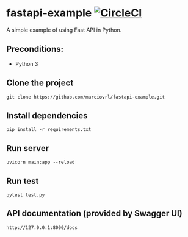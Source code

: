 # fastapi-example [![CircleCI](https://circleci.com/gh/marciovrl/fastapi-example.svg?style=svg)](https://circleci.com/gh/marciovrl/fastapi-example)

A simple example of using Fast API in Python.

## Preconditions:

- Python 3

## Clone the project

```
git clone https://github.com/marciovrl/fastapi-example.git
```

## Install dependencies

```
pip install -r requirements.txt
```

## Run server

```
uvicorn main:app --reload
```

## Run test

```
pytest test.py
```

## API documentation (provided by Swagger UI)

```
http://127.0.0.1:8000/docs
```
